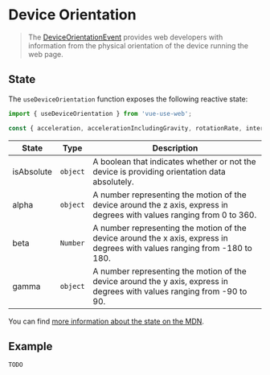 # Device Orientation

> The [DeviceOrientationEvent](https://developer.mozilla.org/en-US/docs/Web/API/DeviceOrientationEvent) provides web developers with information from the physical orientation of the device running the web page.

## State

The `useDeviceOrientation` function exposes the following reactive state:

```js
import { useDeviceOrientation } from 'vue-use-web';

const { acceleration, accelerationIncludingGravity, rotationRate, interval } = useDeviceOrientation();
```

| State      | Type     | Description                                                                                                                |
| ---------- | -------- | -------------------------------------------------------------------------------------------------------------------------- |
| isAbsolute | `object` | A boolean that indicates whether or not the device is providing orientation data absolutely.                               |
| alpha      | `object` | A number representing the motion of the device around the z axis, express in degrees with values ranging from 0 to 360.    |
| beta       | `Number` | A number representing the motion of the device around the x axis, express in degrees with values ranging from -180 to 180. |
| gamma      | `object` | A number representing the motion of the device around the y axis, express in degrees with values ranging from -90 to 90.   |

You can find [more information about the state on the MDN](https://developer.mozilla.org/en-US/docs/Web/API/DeviceOrientationEvent#Properties).

## Example

```
TODO
```
